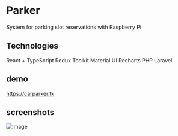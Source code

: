# Parker 
System for parking slot reservations with Raspberry Pi

## Technologies
React + TypeScript
Redux Toolkit
Material UI
Recharts
PHP
Laravel

## demo
https://carparker.tk

## screenshots
![image](https://user-images.githubusercontent.com/44263739/104199040-3edc1300-5427-11eb-81c7-e120b40f907e.png)
